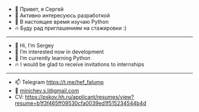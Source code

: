 - 👋 Привет, я Сергей
- 👀 Активно интересуюсь разработкой
- 🌱 В настоящее время изучаю Python 
- 🔥 Буду рад приглашениям на стажировки :)

*** 
- 👋 Hi, I’m Sergey
- 👀 I’m interested now in development
- 🌱 I’m currently learning Python
- 🔥 I would be glad to receive invitations to internships

***
- 📫 Telegram https://t.me/hef_falump
- 📧 minichev.s.l@gmail.com
- CV: https://pskov.hh.ru/applicant/resumes/view?resume=b1f3f465ff09530cfa0039ed1f515234544b4d

<!---
EvilMadSquirrel/EvilMadSquirrel is a ✨ special ✨ repository because its `README.md` (this file) appears on your GitHub profile.
You can click the Preview link to take a look at your changes.
--->
